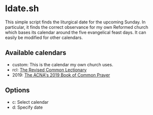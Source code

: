 # ldate.sh

This simple script finds the liturgical date for the upcoming Sunday.
In particular, it finds the correct observance for my own Reformed church which bases its calendar around the five evangelical feast days.
It can easily be modified for other calendars.

## Available calendars

- custom: This is the calendar my own church uses.
- rcl: [The Revised Common Lectionary](https://lectionary.library.vanderbilt.edu/)
- 2019: [The ACNA's 2019 Book of Common Prayer](http://bcp2019.anglicanchurch.net/wp-content/uploads/2019/08/BCP2019.pdf)

## Options

- c: Select calendar
- d: Specify date
